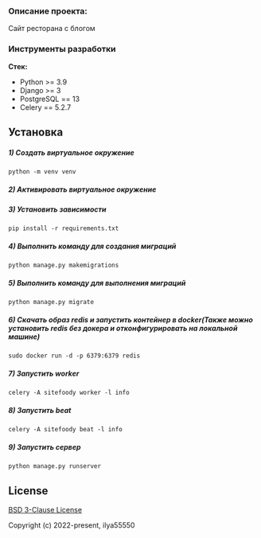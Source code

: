 ### Описание проекта:
Сайт ресторана с блогом

### Инструменты разработки

**Стек:**
- Python >= 3.9
- Django >= 3
- PostgreSQL == 13
- Celery == 5.2.7

## Установка

##### 1) Создать виртуальное окружение

    python -m venv venv
    
##### 2) Активировать виртуальное окружение

##### 3) Установить зависимости

    pip install -r requirements.txt

##### 4) Выполнить команду для создания миграций

    python manage.py makemigrations

##### 5) Выполнить команду для выполнения миграций

    python manage.py migrate

##### 6) Скачать образ redis и запустить контейнер в docker(Также можно установить redis без докера и отконфигурировать на локальной машине)

    sudo docker run -d -p 6379:6379 redis

##### 7) Запустить worker

    celery -A sitefoody worker -l info

##### 8) Запустить beat

    celery -A sitefoody beat -l info

##### 9) Запустить сервер

    python manage.py runserver


## License

[BSD 3-Clause License](https://opensource.org/licenses/BSD-3-Clause)

Copyright (c) 2022-present, ilya55550



